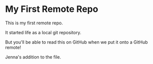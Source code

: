 # My First Remote Repo

This is my first remote repo.

It started life as a local git repository.

But you'll be able to read this on GitHub when we put it onto a GitHub remote!

Jenna's  addition to the file.

